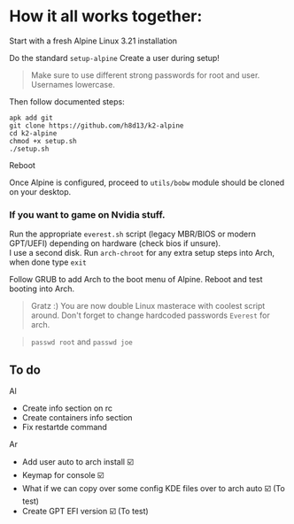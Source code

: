 # How it all works together:

Start with a fresh Alpine Linux 3.21 installation

Do the standard `setup-alpine`
Create a user during setup!
> Make sure to use different strong passwords for root and user. Usernames lowercase.

Then follow documented steps:
```
apk add git
git clone https://github.com/h8d13/k2-alpine
cd k2-alpine
chmod +x setup.sh
./setup.sh
```
Reboot

Once Alpine is configured, proceed to `utils/bobw` module should be cloned on your desktop.


### If you want to game on Nvidia stuff. 
Run the appropriate `everest.sh` script (legacy MBR/BIOS or modern GPT/UEFI) depending on hardware (check bios if unsure).  
I use a second disk. 
Run `arch-chroot` for any extra setup steps into Arch, when done type `exit`

Follow GRUB to add Arch to the boot menu of Alpine.
Reboot and test booting into Arch.

> Gratz :) You are now double Linux masterace with coolest script around. 
> Don't forget to change hardcoded passwords `Everest` for arch.

> `passwd root` and `passwd joe`

## To do

Al
- Create info section on rc
- Create containers info section
- Fix restartde command

Ar
- Add user auto to arch install ☑️
- Keymap for console ☑️
- What if we can copy over some config KDE files over to arch auto ☑️ (To test) 
- Create GPT EFI version ☑️ (To test) 


